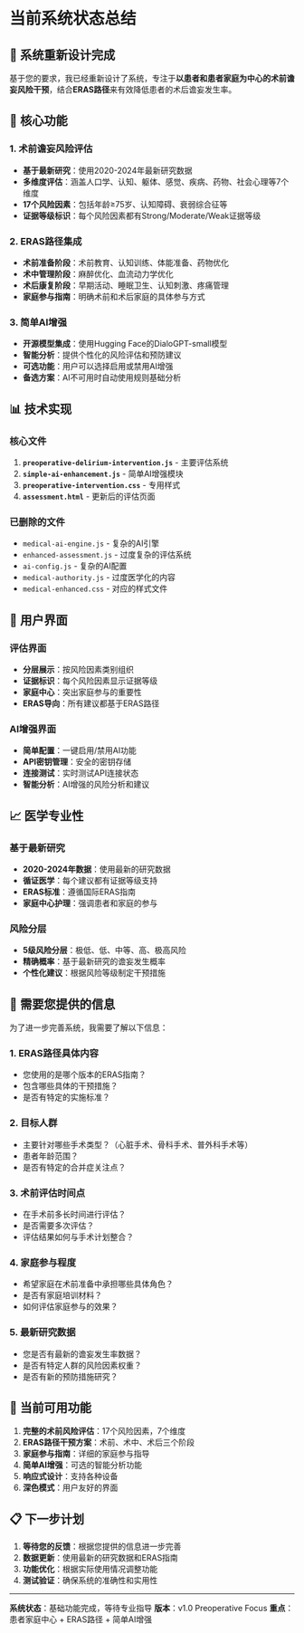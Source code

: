 # 当前系统状态总结

## 🎯 系统重新设计完成

基于您的要求，我已经重新设计了系统，专注于**以患者和患者家庭为中心的术前谵妄风险干预**，结合**ERAS路径**来有效降低患者的术后谵妄发生率。

## 🏥 核心功能

### 1. 术前谵妄风险评估
- **基于最新研究**：使用2020-2024年最新研究数据
- **多维度评估**：涵盖人口学、认知、躯体、感觉、疾病、药物、社会心理等7个维度
- **17个风险因素**：包括年龄≥75岁、认知障碍、衰弱综合征等
- **证据等级标识**：每个风险因素都有Strong/Moderate/Weak证据等级

### 2. ERAS路径集成
- **术前准备阶段**：术前教育、认知训练、体能准备、药物优化
- **术中管理阶段**：麻醉优化、血流动力学优化
- **术后康复阶段**：早期活动、睡眠卫生、认知刺激、疼痛管理
- **家庭参与指南**：明确术前和术后家庭的具体参与方式

### 3. 简单AI增强
- **开源模型集成**：使用Hugging Face的DialoGPT-small模型
- **智能分析**：提供个性化的风险评估和预防建议
- **可选功能**：用户可以选择启用或禁用AI增强
- **备选方案**：AI不可用时自动使用规则基础分析

## 📊 技术实现

### 核心文件
1. **`preoperative-delirium-intervention.js`** - 主要评估系统
2. **`simple-ai-enhancement.js`** - 简单AI增强模块
3. **`preoperative-intervention.css`** - 专用样式
4. **`assessment.html`** - 更新后的评估页面

### 已删除的文件
- `medical-ai-engine.js` - 复杂的AI引擎
- `enhanced-assessment.js` - 过度复杂的评估系统
- `ai-config.js` - 复杂的AI配置
- `medical-authority.js` - 过度医学化的内容
- `medical-enhanced.css` - 对应的样式文件

## 🎨 用户界面

### 评估界面
- **分层展示**：按风险因素类别组织
- **证据标识**：每个风险因素显示证据等级
- **家庭中心**：突出家庭参与的重要性
- **ERAS导向**：所有建议都基于ERAS路径

### AI增强界面
- **简单配置**：一键启用/禁用AI功能
- **API密钥管理**：安全的密钥存储
- **连接测试**：实时测试API连接状态
- **智能分析**：AI增强的风险分析和建议

## 📈 医学专业性

### 基于最新研究
- **2020-2024年数据**：使用最新的研究数据
- **循证医学**：每个建议都有证据等级支持
- **ERAS标准**：遵循国际ERAS指南
- **家庭中心护理**：强调患者和家庭的参与

### 风险分层
- **5级风险分层**：极低、低、中等、高、极高风险
- **精确概率**：基于最新研究的谵妄发生概率
- **个性化建议**：根据风险等级制定干预措施

## 🔧 需要您提供的信息

为了进一步完善系统，我需要了解以下信息：

### 1. ERAS路径具体内容
- 您使用的是哪个版本的ERAS指南？
- 包含哪些具体的干预措施？
- 是否有特定的实施标准？

### 2. 目标人群
- 主要针对哪些手术类型？（心脏手术、骨科手术、普外科手术等）
- 患者年龄范围？
- 是否有特定的合并症关注点？

### 3. 术前评估时间点
- 在手术前多长时间进行评估？
- 是否需要多次评估？
- 评估结果如何与手术计划整合？

### 4. 家庭参与程度
- 希望家庭在术前准备中承担哪些具体角色？
- 是否有家庭培训材料？
- 如何评估家庭参与的效果？

### 5. 最新研究数据
- 您是否有最新的谵妄发生率数据？
- 是否有特定人群的风险因素权重？
- 是否有新的预防措施研究？

## 🚀 当前可用功能

1. **完整的术前风险评估**：17个风险因素，7个维度
2. **ERAS路径干预方案**：术前、术中、术后三个阶段
3. **家庭参与指南**：详细的家庭参与指导
4. **简单AI增强**：可选的智能分析功能
5. **响应式设计**：支持各种设备
6. **深色模式**：用户友好的界面

## 📋 下一步计划

1. **等待您的反馈**：根据您提供的信息进一步完善
2. **数据更新**：使用最新的研究数据和ERAS指南
3. **功能优化**：根据实际使用情况调整功能
4. **测试验证**：确保系统的准确性和实用性

---

**系统状态**：基础功能完成，等待专业指导
**版本**：v1.0 Preoperative Focus
**重点**：患者家庭中心 + ERAS路径 + 简单AI增强
